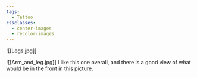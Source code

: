 ```yaml
---
tags:
  - Tattoo
cssclasses:
  - center-images
  - recolor-images
---
```

![[Legs.jpg]]

![[Arm_and_leg.jpg]] 
I like this one overall, and there is a good view of what would be in the front in this picture.